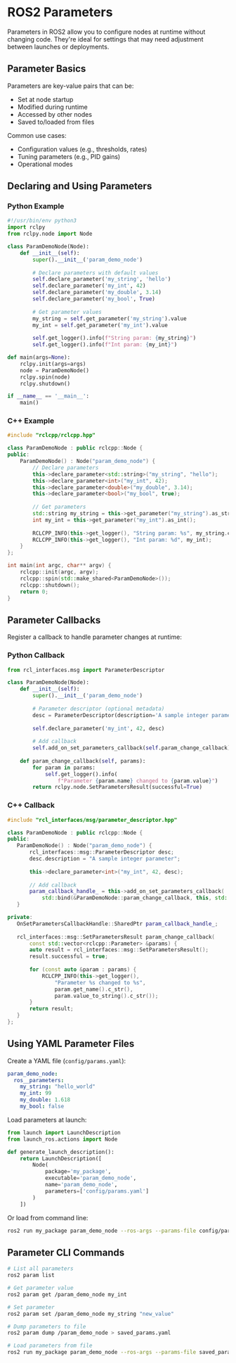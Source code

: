 # ROS2 Parameters

Parameters in ROS2 allow you to configure nodes at runtime without changing code. They're ideal for settings that may need adjustment between launches or deployments.

## Parameter Basics

Parameters are key-value pairs that can be:
- Set at node startup
- Modified during runtime
- Accessed by other nodes
- Saved to/loaded from files

Common use cases:
- Configuration values (e.g., thresholds, rates)
- Tuning parameters (e.g., PID gains)
- Operational modes

## Declaring and Using Parameters

### Python Example

```python
#!/usr/bin/env python3
import rclpy
from rclpy.node import Node

class ParamDemoNode(Node):
    def __init__(self):
        super().__init__('param_demo_node')
        
        # Declare parameters with default values
        self.declare_parameter('my_string', 'hello')
        self.declare_parameter('my_int', 42)
        self.declare_parameter('my_double', 3.14)
        self.declare_parameter('my_bool', True)
        
        # Get parameter values
        my_string = self.get_parameter('my_string').value
        my_int = self.get_parameter('my_int').value
        
        self.get_logger().info(f"String param: {my_string}")
        self.get_logger().info(f"Int param: {my_int}")

def main(args=None):
    rclpy.init(args=args)
    node = ParamDemoNode()
    rclpy.spin(node)
    rclpy.shutdown()

if __name__ == '__main__':
    main()

```
### C++ Example

```cpp
#include "rclcpp/rclcpp.hpp"

class ParamDemoNode : public rclcpp::Node {
public:
    ParamDemoNode() : Node("param_demo_node") {
        // Declare parameters
        this->declare_parameter<std::string>("my_string", "hello");
        this->declare_parameter<int>("my_int", 42);
        this->declare_parameter<double>("my_double", 3.14);
        this->declare_parameter<bool>("my_bool", true);
        
        // Get parameters
        std::string my_string = this->get_parameter("my_string").as_string();
        int my_int = this->get_parameter("my_int").as_int();
        
        RCLCPP_INFO(this->get_logger(), "String param: %s", my_string.c_str());
        RCLCPP_INFO(this->get_logger(), "Int param: %d", my_int);
    }
};

int main(int argc, char** argv) {
    rclcpp::init(argc, argv);
    rclcpp::spin(std::make_shared<ParamDemoNode>());
    rclcpp::shutdown();
    return 0;
}
```
## Parameter Callbacks

Register a callback to handle parameter changes at runtime:

### Python Callback

```python
from rcl_interfaces.msg import ParameterDescriptor

class ParamDemoNode(Node):
    def __init__(self):
        super().__init__('param_demo_node')
        
        # Parameter descriptor (optional metadata)
        desc = ParameterDescriptor(description='A sample integer parameter')
        
        self.declare_parameter('my_int', 42, desc)
        
        # Add callback
        self.add_on_set_parameters_callback(self.param_change_callback)
    
    def param_change_callback(self, params):
        for param in params:
            self.get_logger().info(
                f"Parameter {param.name} changed to {param.value}")
        return rclpy.node.SetParametersResult(successful=True)

```
### C++ Callback
 ```cpp
 #include "rcl_interfaces/msg/parameter_descriptor.hpp"

class ParamDemoNode : public rclcpp::Node {
public:
    ParamDemoNode() : Node("param_demo_node") {
        rcl_interfaces::msg::ParameterDescriptor desc;
        desc.description = "A sample integer parameter";
        
        this->declare_parameter<int>("my_int", 42, desc);
        
        // Add callback
        param_callback_handle_ = this->add_on_set_parameters_callback(
            std::bind(&ParamDemoNode::param_change_callback, this, std::placeholders::_1));
    }

private:
    OnSetParametersCallbackHandle::SharedPtr param_callback_handle_;
    
    rcl_interfaces::msg::SetParametersResult param_change_callback(
        const std::vector<rclcpp::Parameter> &params) {
        auto result = rcl_interfaces::msg::SetParametersResult();
        result.successful = true;
        
        for (const auto &param : params) {
            RCLCPP_INFO(this->get_logger(), 
                "Parameter %s changed to %s",
                param.get_name().c_str(),
                param.value_to_string().c_str());
        }
        return result;
    }
};
```
## Using YAML Parameter Files

Create a YAML file (`config/params.yaml`):

```yaml
param_demo_node:
  ros__parameters:
    my_string: "hello_world"
    my_int: 99
    my_double: 1.618
    my_bool: false
```
Load parameters at launch:

```python
from launch import LaunchDescription
from launch_ros.actions import Node

def generate_launch_description():
    return LaunchDescription([
        Node(
            package='my_package',
            executable='param_demo_node',
            name='param_demo_node',
            parameters=['config/params.yaml']
        )
    ])
```
Or load from command line:

```bash
ros2 run my_package param_demo_node --ros-args --params-file config/params.yaml
```

## Parameter CLI Commands

```bash
# List all parameters
ros2 param list

# Get parameter value
ros2 param get /param_demo_node my_int

# Set parameter
ros2 param set /param_demo_node my_string "new_value"

# Dump parameters to file
ros2 param dump /param_demo_node > saved_params.yaml

# Load parameters from file
ros2 run my_package param_demo_node --ros-args --params-file saved_params.yaml
```
